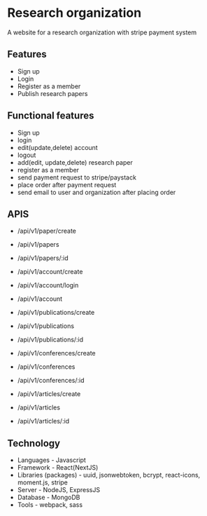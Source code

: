 # Research organization

A website for a research organization with stripe payment system

## Features

- Sign up
- Login
- Register as a member
- Publish research papers

## Functional features

- Sign up
- login
- edit(update,delete) account
- logout
- add(edit, update,delete) research paper
- register as a member
- send payment request to stripe/paystack
- place order after payment request
- send email to user and organization after placing order

## APIS

- /api/v1/paper/create
- /api/v1/papers
- /api/v1/papers/:id

- /api/v1/account/create
- /api/v1/account/login
- /api/v1/account

- /api/v1/publications/create
- /api/v1/publications
- /api/v1/publications/:id

- /api/v1/conferences/create
- /api/v1/conferences
- /api/v1/conferences/:id

- /api/v1/articles/create
- /api/v1/articles
- /api/v1/articles/:id


## Technology

- Languages - Javascript
- Framework - React(NextJS)
- Libraries (packages) - uuid, jsonwebtoken, bcrypt, react-icons, moment.js, stripe
- Server - NodeJS, ExpressJS
- Database - MongoDB
- Tools - webpack, sass
